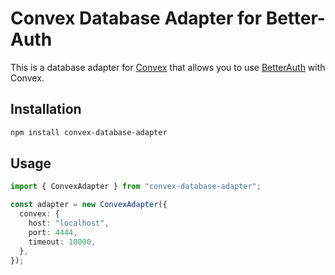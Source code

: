 # Convex Database Adapter for Better-Auth

This is a database adapter for [Convex](https://www.convex.dev/) that allows you to use [BetterAuth](https://www.better-auth.com/) with Convex.

## Installation

```bash
npm install convex-database-adapter
```

## Usage

```ts
import { ConvexAdapter } from "convex-database-adapter";

const adapter = new ConvexAdapter({
  convex: {
    host: "localhost",
    port: 4444,
    timeout: 10000,
  },
});
```

